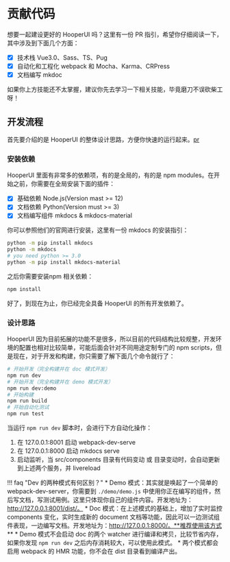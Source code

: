 # 贡献代码

想要一起建设更好的 HooperUI 吗？这里有一份 PR 指引，希望你仔细阅读一下，其中涉及到下面几个方面：

* [x] 技术栈 Vue3.0、Sass、TS、Pug
* [x] 自动化和工程化 webpack 和 Mocha、Karma、CRPress
* [x] 文档编写 mkdoc

如果你上方技能还不太掌握，建议你先去学习一下相关技能，毕竟磨刀不误砍柴工呀！

## 开发流程

首先要介绍的是 HooperUI 的整体设计思路，方便你快速的运行起来。[pr](./index.md)

### 安装依赖

HooperUI 里面有非常多的依赖项，有的是全局的，有的是 npm modules。在开始之前，你需要在全局安装下面的插件：

* [x] 基础依赖 Node.js(Version mast >= 12)
* [x] 文档依赖 Python(Version must >= 3)
* [x] 文档编写组件 mkdocs & mkdocs-material

你可以参照他们的官网进行安装，这里有一份 mkdocs 的安装指引：

``` bash
python -m pip install mkdocs
python -m mkdocs
# you need python >= 3.0
python -m pip install mkdocs-material
```

之后你需要安装npm 相关依赖：

```bash
npm install
```

好了，到现在为止，你已经完全具备 HooperUI 的所有开发依赖了。

### 设计思路

HooperUI 因为目前拓展的功能不是很多，所以目前的代码结构比较规整，开发环境的配置也相对比较简单，可能后面会针对不同用途定制专门的 npm scripts，但是现在，对于开发和构建，你只需要了解下面几个命令就行了：

```bash
# 开始开发（完全构建并在 doc 模式开发）
npm run dev
# 开始开发（完全构建并在 demo 模式开发）
npm run dev:demo
# 开始构建
npm run build
# 开始自动化测试
npm run test
```

当运行 `npm run dev` 脚本时，会进行下方自动化操作：

1. 在 127.0.0.1:8001 启动 webpack-dev-serve
2. 在 127.0.0.1:8000 启动 mkdocs serve
3. 启动监听，当 src/components 目录有代码变动 或 目录变动时，会自动更新到上述两个服务，并 livereload

!!! faq "Dev 的两种模式有何区别？"
    * Demo 模式：其实就是唤起了一个简单的 webpack-dev-server，你需要到 `./demo/demo.js` 中使用你正在编写的组件，然后写文档，写测试用例。这里只体现你自己的组件内容。开发地址为：http://127.0.0.1:8001/dist/。
    * Doc 模式：在上述模式的基础上，增加了实时监控 components 变化，实时生成新的 document 文档等功能，因此可以一边测试组件表现，一边编写文档。开发地址为：http://127.0.0.1:8000/。**推荐使用该方式**
    * Demo 模式不会启动 doc 的两个 watcher 进行编译和拷贝，比较节省内存，如果你发现 `npm run dev` 之后内存消耗较大，可以使用此模式。
    * 两个模式都会启用 webpack 的 HMR 功能，你不会在 dist 目录看到编译产出。
